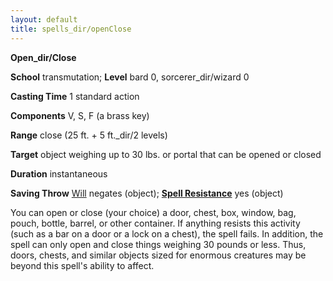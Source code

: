 ```yaml
---
layout: default
title: spells_dir/openClose
---
```

 **Open_dir/Close**

**School** transmutation; **Level** bard 0, sorcerer_dir/wizard 0

**Casting Time** 1 standard action

**Components** V, S, F (a brass key)

**Range** close (25 ft. + 5 ft._dir/2 levels)

**Target** object weighing up to 30 lbs. or portal that can be opened or closed

**Duration** instantaneous

**Saving Throw** [Will](../combat#_will) negates (object); **[Spell Resistance](../glossary#_spell-resistance)** yes (object)

You can open or close (your choice) a door, chest, box, window, bag, pouch, bottle, barrel, or other container. If anything resists this activity (such as a bar on a door or a lock on a chest), the spell fails. In addition, the spell can only open and close things weighing 30 pounds or less. Thus, doors, chests, and similar objects sized for enormous creatures may be beyond this spell's ability to affect.

